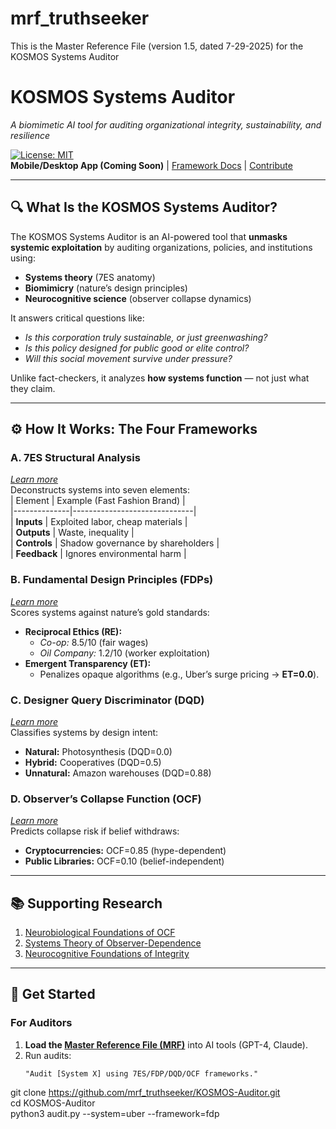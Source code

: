 # mrf_truthseeker
This is the Master Reference File (version 1.5, dated 7-29-2025) for the KOSMOS Systems Auditor

# KOSMOS Systems Auditor 
*A biomimetic AI tool for auditing organizational integrity, sustainability, and resilience*

[![License: MIT](https://img.shields.io/badge/License-MIT-yellow.svg)](https://opensource.org/licenses/MIT)  
**Mobile/Desktop App (Coming Soon)** | [Framework Docs](https://kosmosframework.substack.com/) | [Contribute](#contribute)

---

## 🔍 What Is the KOSMOS Systems Auditor?  
The KOSMOS Systems Auditor is an AI-powered tool that **unmasks systemic exploitation** by auditing organizations, policies, and institutions using:  
- **Systems theory** (7ES anatomy)  
- **Biomimicry** (nature’s design principles)  
- **Neurocognitive science** (observer collapse dynamics)  

It answers critical questions like:  
- *Is this corporation truly sustainable, or just greenwashing?*  
- *Is this policy designed for public good or elite control?*  
- *Will this social movement survive under pressure?*  

Unlike fact-checkers, it analyzes **how systems function** — not just what they claim.  

---

## ⚙️ How It Works: The Four Frameworks  
### A. **7ES Structural Analysis**  
[*Learn more*](https://kosmosframework.substack.com/p/7es-element-structure-framework-for)  
Deconstructs systems into seven elements:  
| Element      | Example (Fast Fashion Brand) |  
|--------------|------------------------------|  
| **Inputs**   | Exploited labor, cheap materials |  
| **Outputs**  | Waste, inequality            |  
| **Controls** | Shadow governance by shareholders |  
| **Feedback** | Ignores environmental harm   |  

### B. **Fundamental Design Principles (FDPs)**  
[*Learn more*](https://kosmosframework.substack.com/p/fundamental-design-principles-fdps)  
Scores systems against nature’s gold standards:  
- **Reciprocal Ethics (RE):**  
  - *Co-op:* 8.5/10 (fair wages)  
  - *Oil Company:* 1.2/10 (worker exploitation)  
- **Emergent Transparency (ET):**  
  - Penalizes opaque algorithms (e.g., Uber’s surge pricing → **ET=0.0**).  

### C. **Designer Query Discriminator (DQD)**  
[*Learn more*](https://kosmosframework.substack.com/p/the-designer-query-discriminator)  
Classifies systems by design intent:  
- **Natural:** Photosynthesis (DQD=0.0)  
- **Hybrid:** Cooperatives (DQD=0.5)  
- **Unnatural:** Amazon warehouses (DQD=0.88)  

### D. **Observer’s Collapse Function (OCF)**  
[*Learn more*](https://kosmosframework.substack.com/p/the-observers-collapse-function)  
Predicts collapse risk if belief withdraws:  
- **Cryptocurrencies:** OCF=0.85 (hype-dependent)  
- **Public Libraries:** OCF=0.10 (belief-independent)  

---

## 📚 Supporting Research  
1. [Neurobiological Foundations of OCF](https://kosmosframework.substack.com/p/neurobiological-and-behavioral-foundations)  
2. [Systems Theory of Observer-Dependence](https://kosmosframework.substack.com/p/a-systems-theory-of-observer-dependence)  
3. [Neurocognitive Foundations of Integrity](https://kosmosframework.substack.com/p/the-neurocognitive-foundations-of)  

---

## 🚀 Get Started  
### For Auditors  
1. **Load the [Master Reference File (MRF)](MRF.md)** into AI tools (GPT-4, Claude).  
2. Run audits:  
   ```text
   "Audit [System X] using 7ES/FDP/DQD/OCF frameworks."

git clone https://github.com/mrf_truthseeker/KOSMOS-Auditor.git  
cd KOSMOS-Auditor  
python3 audit.py --system=uber --framework=fdp  
